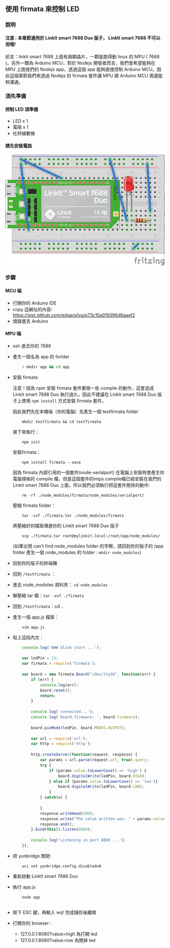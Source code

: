 ## 使用 firmata 來控制 LED

### 說明

#### 注意 : 本章節適用於 LinkIt smart 7688 Duo 版子， LinkIt smart 7688 不可以用哦!

前言：linkit smart 7688 上面有兩顆晶片，一顆是跑得動 linux 的 MPU ( 7688 )，另外一顆為 Arduino MCU，對於 Nodejs 開發者而言，我們會希望能夠在 MPU 上跑我們的 Nodejs app，透過這個 app 能夠直接控制 Arduino MCU。因此這個章節我們來透過 Nodejs 的 firmata 套件讓 MPU 跟 Arduino MCU 兩邊能夠溝通。


### 須先準備

#### 控制 LED 須準備

* LED x 1
* 電阻 x 1
* 杜邦線數條

#### 請先安裝電路

![](firmata_bb.jpg)

### 步驟

#### MCU 端
* 打開你的 Arduino IDE 
* copy 這網址的內容: https://gist.github.com/edgarsilva/e73c15a019396d6aaef2 
* 燒錄進去 Arduino  

#### MPU 端

* ssh 進去你的 7688

* 產生一個名為 app 的 forlder
    ``` bash
        > mkdir app && cd app
    ```
    
* 安裝 firmata

    注意！因為 npm 安裝 firmata 套件要做一些 compile 的動作，這會造成LinkIt smart 7688 Duo 執行過久，因此不建議在 LinkIt smart 7688 Duo 版子上使用 `npm install` 方式安裝 firmata 套件。
    
    因此我們先在本機端（你的電腦）先產生一個 testfirmata folder
    
    ```
        mkdir testfirmata && cd testfirmata
    ```
    
    接下來執行： 
    
    ```
        npm init 
    ```
    
    安裝firmata：
    
    ```
        npm install firmata --save
    ```
    
    因為 firmata 內部引用的一個套件(node-serialport) 在電腦上安裝時會產生你電腦規格的 compile 檔，但是這個套件的mips compile檔已經安裝在我們的 Linkit smart 7688 Duo 上面，所以我們必須執行把這套件刪除的動作:
    ```
        rm -rf ./node_modules/firmata/node_modules/serialport/
    ```
    
    壓縮 firmata folder：
    
    ```
        tar -cvf ./firmata.tar ./node_modules/firmata
    ```
    
    將壓縮好的檔案傳進你的 LinkIt smart 7688 Duo 版子
    
    ```
        scp ./firmata.tar root@mylinkit.local:/root/app/node_modules/
    ```
    (如果出現 can't find node_modules folder 的字眼，請回到你的版子的 /app folder 產生一個 node_modules 的 folder : `mkdir node_modules`)
    
* 回到你的版子的終端機
* 回到 `/testfirmata` ：
* 進去 node_modules 資料夾： `cd node_modules`
* 解壓縮 tar 檔：`tar -xvf ./firmata`
* 回到 `/testfirmata`：cd ..
* 產生一個 app.js 檔案：
    
    ```
        vim app.js
    ```
    
* 貼上這段內文：
    ``` js
        console.log('WWW blink start ...');

        var ledPin = 13;
        var firmata = require('firmata');

        var board = new firmata.Board("/dev/ttyS0", function(err) {
            if (err) {
                console.log(err);
                board.reset();
                return;
            }

            console.log('connected...');
            console.log('board.firmware: ', board.firmware);

            board.pinMode(ledPin, board.MODES.OUTPUT);

            var url = require('url');
            var http = require('http');

            http.createServer(function(request, response) {
                var params = url.parse(request.url, true).query;
                try {
                    if (params.value.toLowerCase() == 'high') {
                        board.digitalWrite(ledPin, board.HIGH);
                    } else if (params.value.toLowerCase() == 'low'){
                        board.digitalWrite(ledPin, board.LOW);
                    }
                } catch(e) {
                
                }
                response.writeHead(200);
                response.write("The value written was: " + params.value);
                response.end();
            }.bind(this)).listen(8080);

            console.log('Listening on port 8080 ...');
        });
    ```
    
* 把 yunbridge 關閉:
    ```
        uci set yunbridge.config.disabled=0
    ```
* 重新啟動 LinkIt smart 7688 Duo
* 執行 app.js  
    ``` 
        node app
        
    ```
* 按下 ESC 鍵，再輸入 wq! 完成儲存後離開
* 打開你的 browser :

    * 127.0.0.1:8080?value=high 為打開 led
    * 127.0.0.1:8080?value=low 為關掉 led
    

        

    